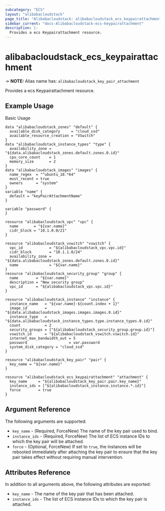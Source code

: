 ```yaml
---
subcategory: "ECS"
layout: "alibabacloudstack"
page_title: "Alibabacloudstack: alibabacloudstack_ecs_keypairattachment"
sidebar_current: "docs-Alibabacloudstack-ecs-keypairattachment"
description: |- 
  Provides a ecs Keypairattachment resource.
---
```


# alibabacloudstack_ecs_keypairattachment
-> **NOTE:** Alias name has: `alibabacloudstack_key_pair_attachment`

Provides a ecs Keypairattachment resource.

## Example Usage

Basic Usage

```hcl
data "alibabacloudstack_zones" "default" {
  available_disk_category     = "cloud_ssd"
  available_resource_creation = "VSwitch"
}
data "alibabacloudstack_instance_types" "type" {
  availability_zone = "${data.alibabacloudstack_zones.default.zones.0.id}"
  cpu_core_count    = 1
  memory_size       = 2
}
data "alibabacloudstack_images" "images" {
  name_regex  = "^ubuntu_18.*64"
  most_recent = true
  owners      = "system"
}
variable "name" {
  default = "keyPairAttachmentName"
}

variable "password" {
}

resource "alibabacloudstack_vpc" "vpc" {
  name       = "${var.name}"
  cidr_block = "10.1.0.0/21"
}

resource "alibabacloudstack_vswitch" "vswitch" {
  vpc_id            = "${alibabacloudstack_vpc.vpc.id}"
  cidr_block        = "10.1.1.0/24"
  availability_zone = "${data.alibabacloudstack_zones.default.zones.0.id}"
  name              = "${var.name}"
}
resource "alibabacloudstack_security_group" "group" {
  name        = "${var.name}"
  description = "New security group"
  vpc_id      = "${alibabacloudstack_vpc.vpc.id}"
}

resource "alibabacloudstack_instance" "instance" {
  instance_name   = "${var.name}-${count.index + 1}"
  image_id        = "${data.alibabacloudstack_images.images.images.0.id}"
  instance_type   = "${data.alibabacloudstack_instance_types.type.instance_types.0.id}"
  count           = 2
  security_groups = ["${alibabacloudstack_security_group.group.id}"]
  vswitch_id      = "${alibabacloudstack_vswitch.vswitch.id}"
  internet_max_bandwidth_out = 5
  password                   = var.password
  system_disk_category = "cloud_ssd"
}

resource "alibabacloudstack_key_pair" "pair" {
  key_name = "${var.name}"
}

resource "alibabacloudstack_ecs_keypairattachment" "attachment" {
  key_name     = "${alibabacloudstack_key_pair.pair.key_name}"
  instance_ids = ["${alibabacloudstack_instance.instance.*.id}"]
  force        = true
}
```

## Argument Reference

The following arguments are supported:

* `key_name` - (Required, ForceNew) The name of the key pair used to bind.
* `instance_ids` - (Required, ForceNew) The list of ECS instance IDs to which the key pair will be attached.
* `force` - (Optional, ForceNew) If set to `true`, the instances will be rebooted immediately after attaching the key pair to ensure that the key pair takes effect without requiring manual intervention.

## Attributes Reference

In addition to all arguments above, the following attributes are exported:

* `key_name` - The name of the key pair that has been attached.
* `instance_ids` - The list of ECS instance IDs to which the key pair is attached.